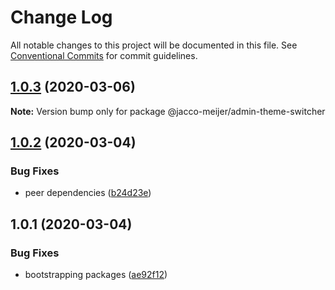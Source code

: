 # Change Log

All notable changes to this project will be documented in this file.
See [Conventional Commits](https://conventionalcommits.org) for commit guidelines.

## [1.0.3](https://github.com/jaccomeijer/wheelroom/compare/@jacco-meijer/admin-theme-switcher@1.0.2...@jacco-meijer/admin-theme-switcher@1.0.3) (2020-03-06)

**Note:** Version bump only for package @jacco-meijer/admin-theme-switcher





## [1.0.2](https://github.com/jaccomeijer/wheelroom/compare/@jacco-meijer/admin-theme-switcher@1.0.1...@jacco-meijer/admin-theme-switcher@1.0.2) (2020-03-04)


### Bug Fixes

* peer dependencies ([b24d23e](https://github.com/jaccomeijer/wheelroom/commit/b24d23edf770399ae574d80319d2bf04073132d1))





## 1.0.1 (2020-03-04)


### Bug Fixes

* bootstrapping packages ([ae92f12](https://github.com/jaccomeijer/wheelroom/commit/ae92f12b4586df52e3f088976f784fff51ceff96))
